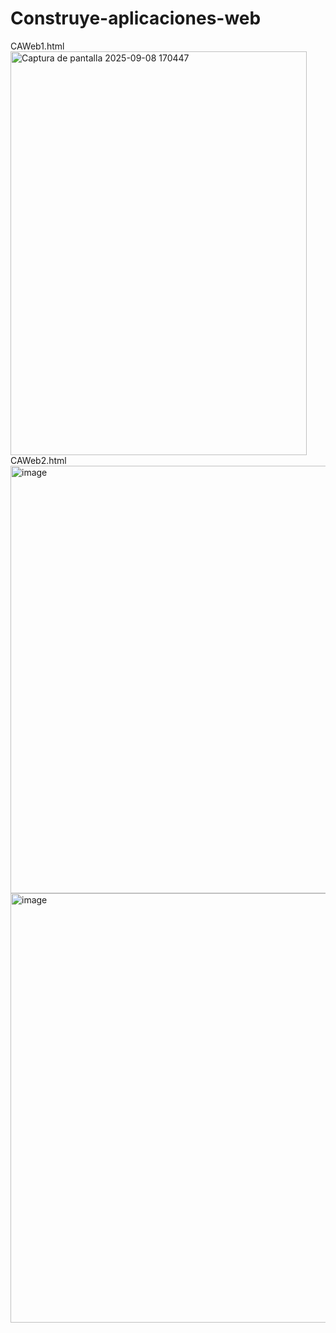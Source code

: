 # Construye-aplicaciones-web

CAWeb1.html<br>
<img width="474" height="646" alt="Captura de pantalla 2025-09-08 170447" src="https://github.com/user-attachments/assets/57c2c562-e5f9-46c0-9b8f-d79711d1acac" />
CAWeb2.html<br>
<img width="691" height="684" alt="image" src="https://github.com/user-attachments/assets/bdd53f3c-6fdc-478c-a2d1-70a76ff9e189" />
<img width="693" height="687" alt="image" src="https://github.com/user-attachments/assets/7f70be78-bc3f-40cb-ab61-4fb50dc6d383" />

